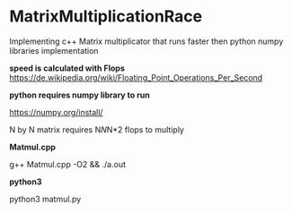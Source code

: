 # MatrixMultiplicationRace
Implementing c++ Matrix multiplicator that runs faster then python numpy libraries implementation


**speed is calculated with Flops**
  https://de.wikipedia.org/wiki/Floating_Point_Operations_Per_Second

**python requires numpy library to run**

  https://numpy.org/install/

N by N matrix requires N*N*N*2 flops to multiply



**Matmul.cpp**


  g++ Matmul.cpp -O2 && ./a.out



**python3**


  python3 matmul.py
